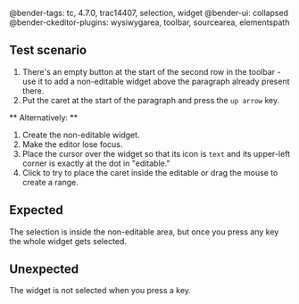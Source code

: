 @bender-tags: tc, 4.7.0, trac14407, selection, widget
@bender-ui: collapsed
@bender-ckeditor-plugins: wysiwygarea, toolbar, sourcearea, elementspath

## Test scenario

1. There's an empty button at the start of the second row in the toolbar - use it to add a non-editable widget
above the paragraph already present there.
2. Put the caret at the start of the paragraph and press the `up arrow` key.

** Alternatively: **
1. Create the non-editable widget.
2. Make the editor lose focus.
3. Place the cursor over the widget so that its icon is `text` and its upper-left corner is exactly at the dot in "editable."
4. Click to try to place the caret inside the editable or drag the mouse to create a range.

## Expected

The selection is inside the non-editable area, but once you press any key the whole widget gets selected.

## Unexpected

The widget is not selected when you press a key.
